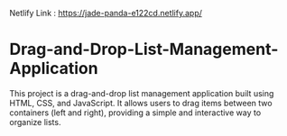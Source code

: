 Netlify Link : https://jade-panda-e122cd.netlify.app/
# Drag-and-Drop-List-Management-Application
This project is a drag-and-drop list management application built using HTML, CSS, and JavaScript. It allows users to drag items between two containers (left and right), providing a simple and interactive way to organize lists.
